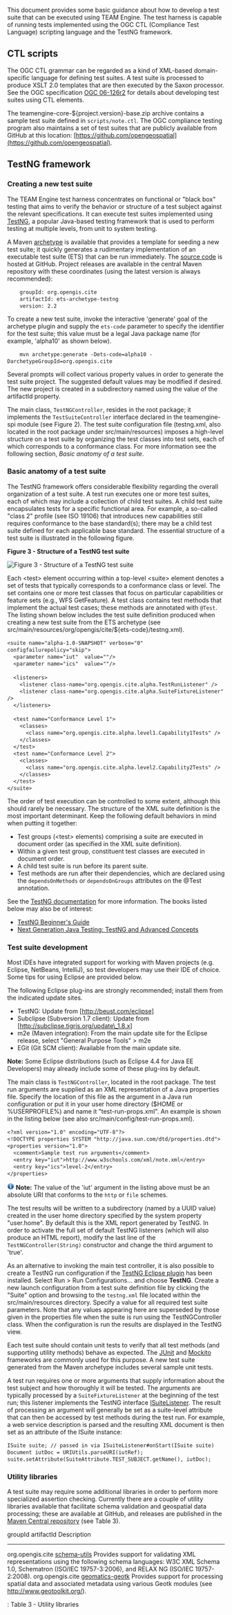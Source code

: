 This document provides some basic guidance about how to develop a test
suite that can be executed using TEAM Engine. The test harness is
capable of running tests implemented using the OGC CTL (Compliance Test
Language) scripting language and the TestNG framework.

CTL scripts
-----------

The OGC CTL grammar can be regarded as a kind of XML-based
domain-specific language for defining test suites. A test suite is
processed to produce XSLT 2.0 templates that are then executed by the
Saxon processor. See the OGC specification [OGC
06-126r2](http://portal.opengeospatial.org/files/?artifact_id=33085) for
details about developing test suites using CTL elements.

The teamengine-core-\${project.version}-base.zip archive contains a
sample test suite defined in `scripts/note.ctl`. The OGC compliance
testing program also maintains a set of test suites that are publicly
available from GitHub at this location:
[https://github.com/opengeospatial](https://github.com/opengeospatial).

TestNG framework
----------------

### Creating a new test suite

The TEAM Engine test harness concentrates on functional or "black box"
testing that aims to verify the behavior or structure of a test subject
against the relevant specifications. It can execute test suites
implemented using [TestNG](http://testng.org), a popular Java-based
testing framework that is used to perform testing at multiple levels,
from unit to system testing.

A Maven
[archetype](http://maven.apache.org/archetype/maven-archetype-plugin/)
is available that provides a template for seeding a new test suite; it
quickly generates a rudimentary implementation of an executable test
suite (ETS) that can be run immediately. The [source
code](https://github.com/opengeospatial/ets-archetype-testng) is hosted
at GitHub. Project releases are available in the central Maven
repository with these coordinates (using the latest version is always
recommended):

        groupId: org.opengis.cite
        artifactId: ets-archetype-testng
        version: 2.2

To create a new test suite, invoke the interactive 'generate' goal of
the archetype plugin and supply the `ets-code` parameter to specify the
identifier for the test suite; this value must be a legal Java package
name (for example, 'alpha10' as shown below).

        mvn archetype:generate -Dets-code=alpha10 -DarchetypeGroupId=org.opengis.cite
        

Several prompts will collect various property values in order to
generate the test suite project. The suggested default values may be
modified if desired. The new project is created in a subdirectory named
using the value of the artifactId property.

The main class, `TestNGController`, resides in the root package; it
implements the `TestSuiteController` interface declared in the
teamengine-spi module (see Figure 2). The test suite configuration file
(testng.xml, also located in the root package under src/main/resources)
imposes a high-level structure on a test suite by organizing the test
classes into test sets, each of which corresponds to a conformance
class. For more information see the following section, *Basic anatomy of
a test suite*.

### Basic anatomy of a test suite

The TestNG framework offers considerable flexibility regarding the
overall organization of a test suite. A test run executes one or more
test suites, each of which may include a collection of child test
suites. A child test suite encapsulates tests for a specific functional
area. For example, a so-called "class 2" profile (see ISO 19106) that
introduces new capabilities still requires conformance to the base
standard(s); there may be a child test suite defined for each applicable
base standard. The essential structure of a test suite is illustrated in
the following figure.

**Figure 3 - Structure of a TestNG test suite**

![Figure 3 - Structure of a TestNG test
suite](./images/testng-suite.png)

Each \<test\> element occurring within a top-level \<suite\> element
denotes a set of tests that typically corresponds to a conformance class
or level. The set contains one or more test classes that focus on
particular capabilities or feature sets (e.g., WFS GetFeature). A test
class contains test methods that implement the actual test cases; these
methods are annotated with `@Test`. The listing shown below includes the
test suite definition produced when creating a new test suite from the
ETS archetype (see
src/main/resources/org/opengis/cite/\${ets-code}/testng.xml).

    <suite name="alpha-1.0-SNAPSHOT" verbose="0" configfailurepolicy="skip">
      <parameter name="iut"  value=""/>
      <parameter name="ics"  value=""/>

      <listeners>
        <listener class-name="org.opengis.cite.alpha.TestRunListener" />
        <listener class-name="org.opengis.cite.alpha.SuiteFixtureListener" />
      </listeners>

      <test name="Conformance Level 1">
        <classes>
          <class name="org.opengis.cite.alpha.level1.Capability1Tests" />
        </classes>
      </test>
      <test name="Conformance Level 2">
        <classes>
          <class name="org.opengis.cite.alpha.level2.Capability2Tests" />
        </classes>
      </test>
    </suite>

The order of test execution can be controlled to some extent, although
this should rarely be necessary. The structure of the XML suite
definition is the most important determinant. Keep the following default
behaviors in mind when putting it together:

-   Test groups (\<test\> elements) comprising a suite are executed in
    document order (as specified in the XML suite definition).
-   Within a given test group, constituent test classes are executed in
    document order.
-   A child test suite is run before its parent suite.
-   Test methods are run after their dependencies, which are declared
    using the `dependsOnMethods` or `dependsOnGroups` attributes on the
    @Test annotation.

See the [TestNG
documentation](http://testng.org/doc/documentation-main.html) for more
information. The books listed below may also be of interest:

-   [TestNG Beginner's
    Guide](http://books.google.ca/books?id=9CuP8S2glWQC)
-   [Next Generation Java Testing: TestNG and Advanced
    Concepts](http://books.google.ca/books?id=bCvcMcLZwV4C)

### Test suite development

Most IDEs have integrated support for working with Maven projects (e.g.
Eclipse, NetBeans, IntelliJ), so test developers may use their IDE of
choice. Some tips for using Eclipse are provided below.

The following Eclipse plug-ins are strongly recommended; install them
from the indicated update sites.

-   TestNG: Update from [http://beust.com/eclipse]
-   Subclipse (Subversion 1.7 client): Update from
    [http://subclipse.tigris.org/update\_1.8.x]
-   m2e (Maven integration): From the main update site for the Eclipse
    release, select "General Purpose Tools" \> m2e
-   EGit (Git SCM client): Available from the main update site.

**Note:** Some Eclipse distributions (such as Eclipse 4.4 for Java EE
Developers) may already include some of these plug-ins by default.

The main class is `TestNGController`, located in the root package. The
test run arguments are supplied as an XML representation of a Java
properties file. Specify the location of this file as the argument in a
Java run configuration or put it in your user home directory (\$HOME or
%USERPROFILE%) and name it "test-run-props.xml". An example is shown in
the listing below (see also src/main/config/test-run-props.xml).

    <?xml version="1.0" encoding="UTF-8"?>
    <!DOCTYPE properties SYSTEM "http://java.sun.com/dtd/properties.dtd">
    <properties version="1.0">
      <comment>Sample test run arguments</comment>
      <entry key="iut">http://www.w3schools.com/xml/note.xml</entry>
      <entry key="ics">level-2</entry>
    </properties>

![](./images/info-16px.png) **Note:** The value of the 'iut' argument in
the listing above must be an absolute URI that conforms to the `http` or
`file` schemes.

The test results will be written to a subdirectory (named by a UUID
value) created in the user home directory specified by the system
property "user.home". By default this is the XML report generated by
TestNG. In order to activate the full set of default TestNG listeners
(which will also produce an HTML report), modify the last line of the
`TestNGController(String)` constructor and change the third argument to
'true'.

As an alternative to invoking the main test controller, it is also
possible to create a TestNG run configuration if the [TestNG Eclipse
plugin](http://testng.org/doc/eclipse.html) has been installed. Select
Run \> Run Configurations... and choose **TestNG**. Create a new launch
configuration from a test suite definition file by clicking the "Suite"
option and browsing to the `testng.xml` file located within the
src/main/resources directory. Specify a value for all required test
suite parameters. Note that any values appearing here are superseded by
those given in the properties file when the suite is run using the
TestNGController class. When the configuration is run the results are
displayed in the TestNG view.

Each test suite should contain unit tests to verify that all test
methods (and supporting utility methods) behave as expected. The
[JUnit](http://junit.org/) and
[Mockito](http://code.google.com/p/mockito/) frameworks are commonly
used for this purpose. A new test suite generated from the Maven
archetype includes several sample unit tests.

A test run requires one or more arguments that supply information about
the test subject and how thoroughly it will be tested. The arguments are
typically processed by a `SuiteFixtureListener` at the beginning of the
test run; this listener implements the TestNG interface
[ISuiteListener](http://testng.org/javadocs/org/testng/ISuiteListener.html).
The result of processing an argument will generally be set as a
suite-level attribute that can then be accessed by test methods during
the test run. For example, a web service description is parsed and the
resulting XML document is then set as an attribute of the ISuite
instance:

    ISuite suite; // passed in via ISuiteListener#onStart(ISuite suite) 
    Document iutDoc = URIUtils.parseURI(iutRef);
    suite.setAttribute(SuiteAttribute.TEST_SUBJECT.getName(), iutDoc);

### Utility libraries

A test suite may require some additional libraries in order to perform
more specialized assertion checking. Currently there are a couple of
utility libraries available that facilitate schema validation and
geospatial data processing; these are available at GitHub, and releases
are published in the [Maven Central
repository](http://search.maven.org/#search|ga|1|g%3A%22org.opengis.cite%22)
(see Table 3).

  groupId            artifactId                                                             Description
  ------------------ ---------------------------------------------------------------------- ---------------------------------------------------------------------------------------------------------------------------------------------------------------------------------------
  org.opengis.cite   [schema-utils](https://github.com/opengeospatial/schema-utils)         Provides support for validating XML representations using the following schema languages: W3C XML Schema 1.0, Schematron (ISO/IEC 19757-3:2006), and RELAX NG (ISO/IEC 19757-2:2008).
  org.opengis.cite   [geomatics-geotk](https://github.com/opengeospatial/geomatics-geotk)   Provides support for processing spatial data and associated metadata using various Geotk modules (see http://www.geotoolkit.org/).

  : Table 3 - Utility libraries


